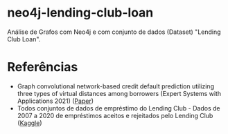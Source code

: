 # neo4j-lending-club-loan
Análise de Grafos com Neo4j e com conjunto de dados (Dataset) "Lending Club Loan".

# Referências
* Graph convolutional network-based credit default prediction utilizing three types of virtual distances among borrowers (Expert Systems with Applications 2021) ([Paper](https://www.sciencedirect.com/science/article/abs/pii/S0957417420310794))
* Todos conjuntos de dados de empréstimo do Lending Club - Dados de 2007 a 2020 de empréstimos aceitos e rejeitados pelo Lending Club ([Kaggle](https://www.kaggle.com/code/faressayah/lending-club-loan-defaulters-prediction/data))
